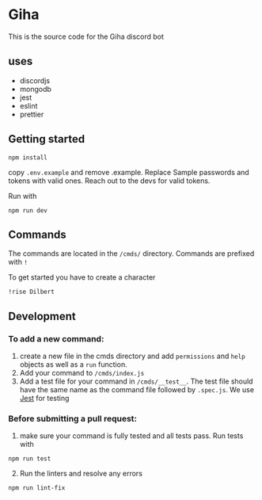 # Giha

This is the source code for the Giha discord bot

## uses
- discordjs
- mongodb
- jest
- eslint
- prettier

## Getting started
```
npm install
```

copy `.env.example` and remove .example. Replace Sample passwords and tokens with valid ones. Reach out to the devs for valid tokens.

Run with
```
npm run dev
```

## Commands

The commands are located in the `/cmds/` directory. Commands are prefixed with `!`

To get started you have to create a character
```
!rise Dilbert
```

## Development

### To add a new command: 
1. create a new file in the cmds directory and add `permissions` and `help` objects as well as a `run` function. 
2. Add your command to `/cmds/index.js`
3. Add a test file for your command in `/cmds/__test__`. The test file should have the same name as the command file followed by `.spec.js`. We use [Jest](https://jestjs.io/docs/en/getting-started) for testing

### Before submitting a pull request:
1. make sure your command is fully tested and all tests pass. Run tests with 
``` 
npm run test
```
2. Run the linters and resolve any errors
```
npm run lint-fix
```
